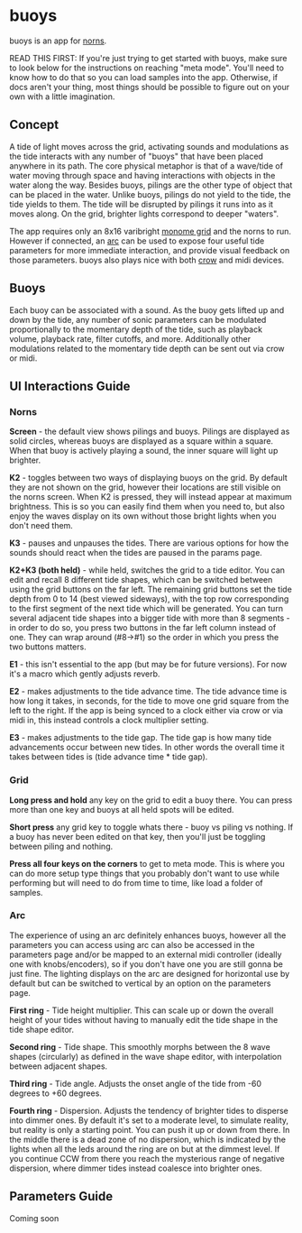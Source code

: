 # buoys

buoys is an app for [norns](https://monome.org/norns/).

READ THIS FIRST: If you're just trying to get started with buoys, make sure to look below for the instructions on reaching "meta mode". You'll need to know how to do that so you can load samples into the app. Otherwise, if docs aren't your thing, most things should be possible to figure out on your own with a little imagination.

## Concept

A tide of light moves across the grid, activating sounds and modulations as the tide interacts with any number of "buoys" that have been placed anywhere in its path. The core physical metaphor is that of a wave/tide of water moving through space and having interactions with objects in the water along the way. Besides buoys, pilings are the other type of object that can be placed in the water. Unlike buoys, pilings do not yield to the tide, the tide yields to them. The tide will be disrupted by pilings it runs into as it moves along. On the grid, brighter lights correspond to deeper "waters".

The app requires only an 8x16 varibright [monome grid](https://monome.org/docs/grid/) and the norns to run. However if connected, an [arc](https://monome.org/docs/arc/) can be used to expose four useful tide parameters for more immediate interaction, and provide visual feedback on those parameters. buoys also plays nice with both [crow](https://monome.org/docs/crow/) and midi devices.

## Buoys 

Each buoy can be associated with a sound. As the buoy gets lifted up and down by the tide, any number of sonic parameters can be modulated proportionally to the momentary depth of the tide, such as playback volume, playback rate, filter cutoffs, and more. Additionally other modulations related to the momentary tide depth can be sent out via crow or midi.

## UI Interactions Guide

### Norns
**Screen** - the default view shows pilings and buoys. Pilings are displayed as solid circles, whereas buoys are displayed as a square within a square. When that buoy is actively playing a sound, the inner square will light up brighter.

**K2** - toggles between two ways of displaying buoys on the grid. By default they are not shown on the grid, however their locations are still visible on the norns screen. When K2 is pressed, they will instead appear at maximum brightness. This is so you can easily find them when you need to, but also enjoy the waves display on its own without those bright lights when you don't need them.

**K3** - pauses and unpauses the tides. There are various options for how the sounds should react when the tides are paused in the params page.

**K2+K3 (both held)** - while held, switches the grid to a tide editor. You can edit and recall 8 different tide shapes, which can be switched between using the grid buttons on the far left. The remaining grid buttons set the tide depth from 0 to 14 (best viewed sideways), with the top row corresponding to the first segment of the next tide which will be generated. You can turn several adjacent tide shapes into a bigger tide with more than 8 segments - in order to do so, you press two buttons in the far left column instead of one. They can wrap around (#8->#1) so the order in which you press the two buttons matters.

**E1** - this isn't essential to the app (but may be for future versions). For now it's a macro which gently adjusts reverb.

**E2** - makes adjustments to the tide advance time. The tide advance time is how long it takes, in seconds, for the tide to move one grid square from the left to the right. If the app is being synced to a clock either via crow or via midi in, this instead controls a clock multiplier setting.

**E3** - makes adjustments to the tide gap. The tide gap is how many tide advancements occur between new tides. In other words the overall time it takes between tides is (tide advance time * tide gap).

### Grid
**Long press and hold** any key on the grid to edit a buoy there. You can press more than one key and buoys at all held spots will be edited. 

**Short press** any grid key to toggle whats there - buoy vs piling vs nothing. If a buoy has never been edited on that key, then you'll just be toggling between piling and nothing.

**Press all four keys on the corners** to get to meta mode. This is where you can do more setup type things that you probably don't want to use while performing but will need to do from time to time, like load a folder of samples.

### Arc
The experience of using an arc definitely enhances buoys, however all the parameters you can access using arc can also be accessed in the parameters page and/or be mapped to an external midi controller (ideally one with knobs/encoders), so if you don't have one you are still gonna be just fine. The lighting displays on the arc are designed for horizontal use by default but can be switched to vertical by an option on the parameters page.

**First ring** - Tide height multiplier. This can scale up or down the overall height of your tides without having to manually edit the tide shape in the tide shape editor.

**Second ring** - Tide shape. This smoothly morphs between the 8 wave shapes (circularly) as defined in the wave shape editor, with interpolation between adjacent shapes.

**Third ring** - Tide angle. Adjusts the onset angle of the tide from -60 degrees to +60 degrees.

**Fourth ring** - Dispersion. Adjusts the tendency of brighter tides to disperse into dimmer ones. By default it's set to a moderate level, to simulate reality, but reality is only a starting point. You can push it up or down from there. In the middle there is a dead zone of no dispersion, which is indicated by the lights when all the leds around the ring are on but at the dimmest level. If you continue CCW from there you reach the mysterious range of negative dispersion, where dimmer tides instead coalesce into brighter ones.

## Parameters Guide
Coming soon
